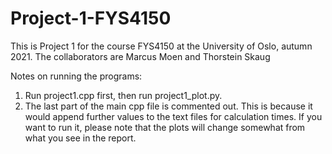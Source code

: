 # Project-1-FYS4150

This is Project 1 for the course FYS4150 at the University of Oslo, autumn 2021.
The collaborators are Marcus Moen and Thorstein Skaug


Notes on running the programs:

1. Run project1.cpp first, then run project1_plot.py.
2. The last part of the main cpp file is commented out. This is because it would append further values to the text files for calculation times. If you want to run it, please note that the plots will change somewhat from what you see in the report.
